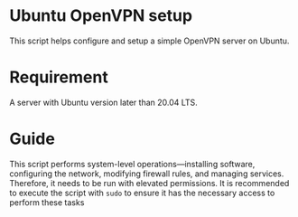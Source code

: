 # Ubuntu OpenVPN setup
This script helps configure and setup a simple OpenVPN server on Ubuntu. 

# Requirement
A server with Ubuntu version later than 20.04 LTS.

# Guide
This script performs system-level operations—installing software, configuring the network, modifying firewall rules, and managing services. Therefore, it needs to be run with elevated permissions. It is recommended to execute the script with `sudo` to ensure it has the necessary access to perform these tasks
